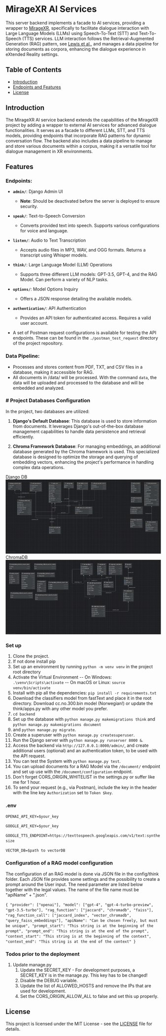 # MirageXR AI Services

This server backend implements a facade to AI services, providing a wrapper to [MirageXR](https://github.com/WEKIT-ECS/MIRAGE-XR), 
specifically to facilitate dialogue interaction with Large Language Models (LLMs) using Speech-To-Text (STT) and Text-To-Speech 
(TTS) services. LLM interaction follows the Retrieval-Augmented Generation (RAG) pattern, see [Lewis et al.](https://arxiv.org/abs/2005.11401),
and manages a data pipeline for storing documents as corpora, enhancing the dialogue experience in eXtended Reality settings.

## Table of Contents

- [Introduction](#introduction)
- [Endpoints and Features](#features)
- [License](#license)

## Introduction

The MirageXR AI service backend extends the capabilities of the MirageXR project by adding a wrapper to external AI services 
for advanced dialogue functionalities. It serves as a facade to different LLMs, STT, and TTS models, providing endpoints 
that incorporate RAG patterns for dynamic conversation flow. The backend also includes a data pipeline to manage and store 
various documents within a corpus, making it a versatile tool for dialogue management in XR environments.

## Features

### Endpoints:

- **`admin/`**: Django Admin UI
  - **Note**: Should be deactivated before the server is deployed to ensure security.
- **`speak/`**: Text-to-Speech Conversion
  - Converts provided text into speech. Supports various configurations for voice and language.
- **`listen/`**: Audio to Text Transcription
  - Accepts audio files in MP3, WAV, and OGG formats. Returns a transcript using Whisper models.
- **`think/`**: Large Language Model (LLM) Operations
  - Supports three different LLM models: GPT-3.5, GPT-4, and the RAG Model. Can perform a variety of NLP tasks.
- **`options/`**: Model Options Inquiry
  - Offers a JSON response detailing the available models.
- **`authentication/`**: API Authentication
  - Provides an API token for authenticated access. Requires a valid user account.

- A set of Postman request configurations is available for testing the API endpoints. These can be found in the `./postman_test_request` directory of the project repository.


### Data Pipeline:

- Processes and stores content from PDF, TXT, and CSV files in a database, making it accessible for RAG. 
- All documents in /data/ will be processed. With the command `data`, the data will be uploaded  and processed to the database and will be embedded and analyzed.

### # Project Databases Configuration

In the project, two databases are utilized:

1. **Django's Default Database**: This database is used to store information from documents. It leverages Django's out-of-the-box database management capabilities to handle data persistence and retrieval efficiently.

2. **Chroma Framework Database**: For managing embeddings, an additional database generated by the Chroma framework is used. This specialized database is designed to optimize the storage and querying of embedding vectors, enhancing the project's performance in handling complex data operations.



Django DB 
![DjangoDB.png](readMe/DjangoDB.png)
ChromaDB
![chromaDB.png](readMe/chromaDB.png)

### Set up
1. Clone the project.
2. If not done install pip
3. Set up an environment by running `python -m venv venv` in the project root directory
4. Activate the Virtual Environment -- On Windows: `.\venv\Scripts\activate` -- On macOS or Linux: `source venv/bin/activate`
5. Install with pip all the dependencies: `pip install -r requirements.txt`
7. Download the classifiers model from fastText and place it in the root directory. Download cc.no.300.bin model (Norwegian!) 
or update the think/apps.py with any other model you prefer.
8. `cd backend`
9. Set up the database with `python manage.py makemigrations think` and `python manage.py makemigrations document`
10. and `python manage.py migrate`.
11. Create a superuser with `python manage.py createsuperuser`.
12. Run the Django server with `python manage.py runserver 8000 &`.
13. Access the backend via `http://127.0.0.1:8000/admin/`, and create additional users (optional) and an authentication token, to be used with the API request.
14. You can test the System with `python manage.py test`. 
15. You can upload documents for a RAG Model via the `/document/` endpoint and set up use with the `/document/configuration` endpoint.
16. Don't forget CORS_ORIGIN_WHITELIST in the settings.py or suffer like me for 1 hour. 
17. To send your request (e.g., via Postman), include the key in the header with the line key `Authorization` set to `Token $key`.

### .env

`OPENAI_API_KEY=$your_key`

`GOOGLE_API_KEY=$your_key`

`GOOGLE_TTS_ENDPOINT=https://texttospeech.googleapis.com/v1/text:synthesize`

`VECTOR_DB=$path to vectorDB`

### Configuration of a RAG model configuration
The configuration of an RAG model is done via JSON file in the config/think folder. Each JSON file provides some settings 
and the possibility to create a prompt around the User input. The need parameter are listed below together with the legal 
values. The name of the file name must be "apiName" + ".json". 

` {
  "provider": ["openai"],
  "model": ["gpt-4", "gpt-4-turbo-preview", "gpt-3.5-turbo"],
  "rag_function": ["jaccard", "chromadb", "faiss"],
  "rag_function_call": ["jaccard_index", "vector_chromadb", "query_faiss_embeddings"],
  "apiName": "Can be chosen freely, but must be unique",
  "prompt_start": "This string is at the beginning of the prompt",
  "prompt_end": "This string is at the end of the prompt",
  "context_start": "This string is at the beginning of the context",
  "context_end": "This string is at the end of the context"
}
`

### Todos prior to the deployment
1. Update manage.py
   1. Update the SECRET_KEY - For development purposes, a SECRET_KEY is in the manage.py. This key has to be changed!
   2. Disable the DEBUG variable.
   3. Update the list of ALLOWED_HOSTS and remove the IPs that are used for development.
   4. Set the CORS_ORIGIN_ALLOW_ALL to false and set this up properly.

## License

This project is licensed under the MIT License - see the [LICENSE](readMe/License.md) file for details.

